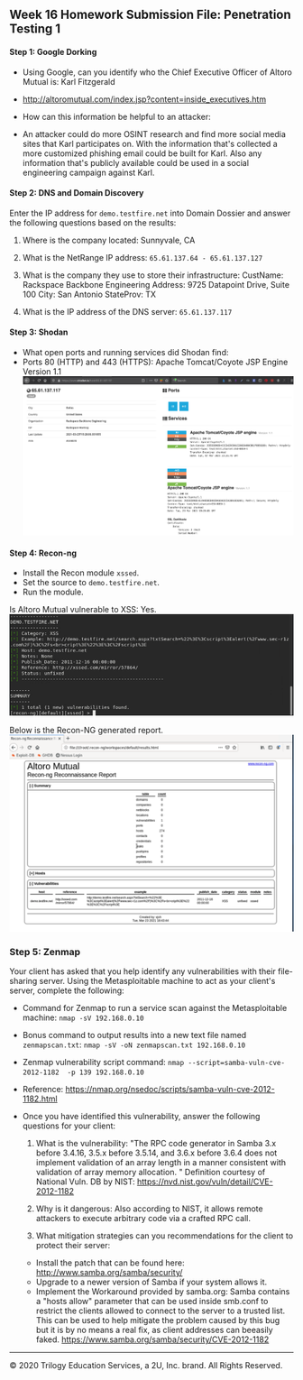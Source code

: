 ## Week 16 Homework Submission File: Penetration Testing 1

#### Step 1: Google Dorking


- Using Google, can you identify who the Chief Executive Officer of Altoro Mutual is: Karl Fitzgerald
- http://altoromutual.com/index.jsp?content=inside_executives.htm

- How can this information be helpful to an attacker:
- An attacker could do more OSINT research and find more social media sites that Karl participates on. With the information that's collected a more customized phishing email could be built for Karl. Also any information that's publicly available could be used in a social engineering campaign against Karl. 


#### Step 2: DNS and Domain Discovery

Enter the IP address for `demo.testfire.net` into Domain Dossier and answer the following questions based on the results:

  1. Where is the company located: Sunnyvale, CA

  2. What is the NetRange IP address: `65.61.137.64 - 65.61.137.127`

  3. What is the company they use to store their infrastructure:
  CustName:       Rackspace Backbone Engineering
  Address:        9725 Datapoint Drive, Suite 100
  City:           San Antonio
  StateProv:      TX

  4. What is the IP address of the DNS server: `65.61.137.117`

#### Step 3: Shodan

- What open ports and running services did Shodan find: 
- Ports 80 (HTTP) and 443 (HTTPS): Apache Tomcat/Coyote JSP Engine Version 1.1
![](Images/shodan-io.png)

#### Step 4: Recon-ng

- Install the Recon module `xssed`. 
- Set the source to `demo.testfire.net`. 
- Run the module. 

Is Altoro Mutual vulnerable to XSS: Yes. 
![](Images/recon-ng_xssed.png)

Below is the Recon-NG generated report.
![](Images/results.png)

### Step 5: Zenmap

Your client has asked that you help identify any vulnerabilities with their file-sharing server. Using the Metasploitable machine to act as your client's server, complete the following:

- Command for Zenmap to run a service scan against the Metasploitable machine: 
`nmap -sV 192.168.0.10`
 
- Bonus command to output results into a new text file named `zenmapscan.txt`:
`nmap -sV -oN zenmapscan.txt 192.168.0.10`

- Zenmap vulnerability script command: `nmap --script=samba-vuln-cve-2012-1182  -p 139 192.168.0.10`
- Reference: https://nmap.org/nsedoc/scripts/samba-vuln-cve-2012-1182.html

- Once you have identified this vulnerability, answer the following questions for your client:
  1. What is the vulnerability:
  "The RPC code generator in Samba 3.x before 3.4.16, 3.5.x before 3.5.14, and 3.6.x before 3.6.4 does not implement validation of an array length in a manner consistent with validation of array memory allocation. "
  Definition courtesy of National Vuln. DB by NIST: https://nvd.nist.gov/vuln/detail/CVE-2012-1182

  2. Why is it dangerous: Also according to NIST, it allows remote attackers to execute arbitrary code via a crafted RPC call. 

  3. What mitigation strategies can you recommendations for the client to protect their server: 
  - Install the patch that can be found here: http://www.samba.org/samba/security/
  - Upgrade to a newer version of Samba if your system allows it.
  - Implement the Workaround provided by samba.org: 
  Samba contains a "hosts allow" parameter that can be used inside smb.conf to restrict the clients allowed to connect to the server to a trusted list. This can be used to help mitigate the problem caused by this bug but it is by no means a real fix, as client addresses can beeasily faked.
https://www.samba.org/samba/security/CVE-2012-1182

---
© 2020 Trilogy Education Services, a 2U, Inc. brand. All Rights Reserved.  

